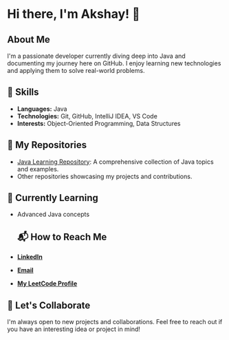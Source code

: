# Hi there, I'm Akshay! 👋

## About Me
I'm a passionate developer currently diving deep into Java and documenting my journey here on GitHub. I enjoy learning new technologies and applying them to solve real-world problems.
## 🌟 Skills

- **Languages:** Java  
- **Technologies:** Git, GitHub, IntelliJ IDEA, VS Code  
- **Interests:** Object-Oriented Programming, Data Structures  


## 📂 My Repositories
- [Java Learning Repository](https://github.com/akshaysharma31/JAVA-/tree/master): A comprehensive collection of Java topics and examples.
- Other repositories showcasing my projects and contributions.

## 🌱 Currently Learning
- Advanced Java concepts

  ## 📬 How to Reach Me

- [**LinkedIn**](https://www.linkedin.com/in/akshay-sharma-606419297/)  
- [**Email**](akshu.31082005@gmail.com)  
- [**My LeetCode Profile**](https://leetcode.com/u/Akshu0031/)

## 🚀 Let's Collaborate
I'm always open to new projects and collaborations. Feel free to reach out if you have an interesting idea or project in mind!





<!-- Proudly created with GPRM ( https://gprm.itsvg.in ) -->
